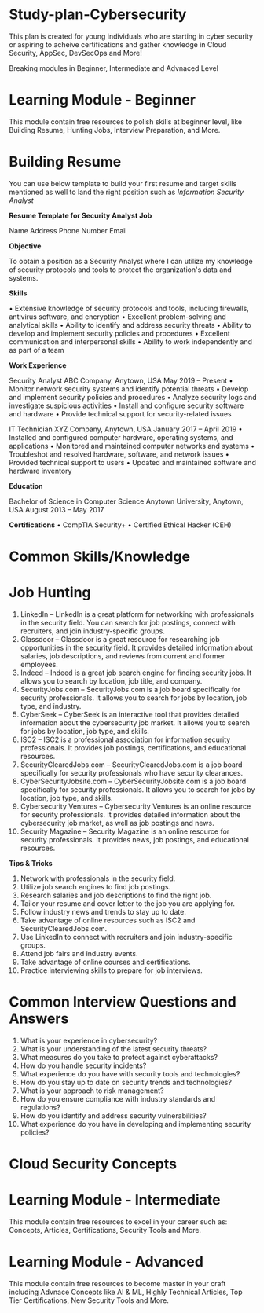 # Study-plan-Cybersecurity

This plan is created for young individuals who are starting in cyber security or aspiring to acheive certifications and gather knowledge in Cloud Security, AppSec, DevSecOps and More!

Breaking modules in Beginner, Intermediate and Advnaced Level

# Learning Module - Beginner

This module contain free resources to polish skills at beginner level, like Building Resume, Hunting Jobs, Interview Preparation, and More.

# Building Resume

You can use below template to build your first resume and target skills mentioned as well to land the right position such as _Information Security Analyst_

**Resume Template for Security Analyst Job**

Name
Address
Phone Number
Email

**Objective**

To obtain a position as a Security Analyst where I can utilize my knowledge of security protocols and tools to protect the organization's data and systems.

**Skills**

• Extensive knowledge of security protocols and tools, including firewalls, antivirus software, and encryption
• Excellent problem-solving and analytical skills
• Ability to identify and address security threats
• Ability to develop and implement security policies and procedures
• Excellent communication and interpersonal skills
• Ability to work independently and as part of a team

**Work Experience**

Security Analyst
ABC Company, Anytown, USA
May 2019 – Present
• Monitor network security systems and identify potential threats
• Develop and implement security policies and procedures
• Analyze security logs and investigate suspicious activities
• Install and configure security software and hardware
• Provide technical support for security-related issues

IT Technician
XYZ Company, Anytown, USA
January 2017 – April 2019
• Installed and configured computer hardware, operating systems, and applications
• Monitored and maintained computer networks and systems
• Troubleshot and resolved hardware, software, and network issues
• Provided technical support to users
• Updated and maintained software and hardware inventory

**Education**

Bachelor of Science in Computer Science
Anytown University, Anytown, USA
August 2013 – May 2017

**Certifications**
• CompTIA Security+
• Certified Ethical Hacker (CEH)

# Common Skills/Knowledge

# Job Hunting
 
1. LinkedIn – LinkedIn is a great platform for networking with professionals in the security field. You can search for job postings, connect with recruiters, and join industry-specific groups. 
2. Glassdoor – Glassdoor is a great resource for researching job opportunities in the security field. It provides detailed information about salaries, job descriptions, and reviews from current and former employees.
3. Indeed – Indeed is a great job search engine for finding security jobs. It allows you to search by location, job title, and company. 
4. SecurityJobs.com – SecurityJobs.com is a job board specifically for security professionals. It allows you to search for jobs by location, job type, and industry. 
5. CyberSeek – CyberSeek is an interactive tool that provides detailed information about the cybersecurity job market. It allows you to search for jobs by location, job type, and skills. 
6. ISC2 – ISC2 is a professional association for information security professionals. It provides job postings, certifications, and educational resources. 
7. SecurityClearedJobs.com – SecurityClearedJobs.com is a job board specifically for security professionals who have security clearances. 
8. CyberSecurityJobsite.com – CyberSecurityJobsite.com is a job board specifically for security professionals. It allows you to search for jobs by location, job type, and skills. 
9. Cybersecurity Ventures – Cybersecurity Ventures is an online resource for security professionals. It provides detailed information about the cybersecurity job market, as well as job postings and news. 
10. Security Magazine – Security Magazine is an online resource for security professionals. It provides news, job postings, and educational resources. 

**Tips & Tricks**

1. Network with professionals in the security field. 
2. Utilize job search engines to find job postings. 
3. Research salaries and job descriptions to find the right job. 
4. Tailor your resume and cover letter to the job you are applying for. 
5. Follow industry news and trends to stay up to date. 
6. Take advantage of online resources such as ISC2 and SecurityClearedJobs.com. 
7. Use LinkedIn to connect with recruiters and join industry-specific groups. 
8. Attend job fairs and industry events. 
9. Take advantage of online courses and certifications. 
10. Practice interviewing skills to prepare for job interviews.

# Common Interview Questions and Answers

1. What is your experience in cybersecurity? 
2. What is your understanding of the latest security threats? 
3. What measures do you take to protect against cyberattacks? 
4. How do you handle security incidents? 
5. What experience do you have with security tools and technologies? 
6. How do you stay up to date on security trends and technologies? 
7. What is your approach to risk management? 
8. How do you ensure compliance with industry standards and regulations? 
9. How do you identify and address security vulnerabilities? 
10. What experience do you have in developing and implementing security policies?

# Cloud Security Concepts


# Learning Module - Intermediate

This module contain free resources to excel in your career such as: Concepts, Articles, Certifications, Security Tools and More.



# Learning Module - Advanced

This module contain free resources to become master in your craft including Advnace Concepts like AI & ML, Highly Technical Articles, Top Tier Certifications, New Security Tools and More.